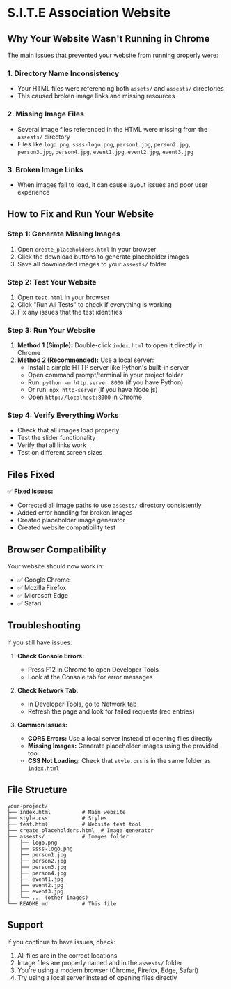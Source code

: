 # S.I.T.E Association Website

## Why Your Website Wasn't Running in Chrome

The main issues that prevented your website from running properly were:

### 1. **Directory Name Inconsistency**
- Your HTML files were referencing both `assets/` and `assests/` directories
- This caused broken image links and missing resources

### 2. **Missing Image Files**
- Several image files referenced in the HTML were missing from the `assests/` directory
- Files like `logo.png`, `ssss-logo.png`, `person1.jpg`, `person2.jpg`, `person3.jpg`, `person4.jpg`, `event1.jpg`, `event2.jpg`, `event3.jpg`

### 3. **Broken Image Links**
- When images fail to load, it can cause layout issues and poor user experience

## How to Fix and Run Your Website

### Step 1: Generate Missing Images
1. Open `create_placeholders.html` in your browser
2. Click the download buttons to generate placeholder images
3. Save all downloaded images to your `assests/` folder

### Step 2: Test Your Website
1. Open `test.html` in your browser
2. Click "Run All Tests" to check if everything is working
3. Fix any issues that the test identifies

### Step 3: Run Your Website
1. **Method 1 (Simple):** Double-click `index.html` to open it directly in Chrome
2. **Method 2 (Recommended):** Use a local server:
   - Install a simple HTTP server like Python's built-in server
   - Open command prompt/terminal in your project folder
   - Run: `python -m http.server 8000` (if you have Python)
   - Or run: `npx http-server` (if you have Node.js)
   - Open `http://localhost:8000` in Chrome

### Step 4: Verify Everything Works
- Check that all images load properly
- Test the slider functionality
- Verify that all links work
- Test on different screen sizes

## Files Fixed

✅ **Fixed Issues:**
- Corrected all image paths to use `assests/` directory consistently
- Added error handling for broken images
- Created placeholder image generator
- Created website compatibility test

## Browser Compatibility

Your website should now work in:
- ✅ Google Chrome
- ✅ Mozilla Firefox
- ✅ Microsoft Edge
- ✅ Safari

## Troubleshooting

If you still have issues:

1. **Check Console Errors:**
   - Press F12 in Chrome to open Developer Tools
   - Look at the Console tab for error messages

2. **Check Network Tab:**
   - In Developer Tools, go to Network tab
   - Refresh the page and look for failed requests (red entries)

3. **Common Issues:**
   - **CORS Errors:** Use a local server instead of opening files directly
   - **Missing Images:** Generate placeholder images using the provided tool
   - **CSS Not Loading:** Check that `style.css` is in the same folder as `index.html`

## File Structure

```
your-project/
├── index.html          # Main website
├── style.css           # Styles
├── test.html           # Website test tool
├── create_placeholders.html  # Image generator
├── assests/            # Images folder
│   ├── logo.png
│   ├── ssss-logo.png
│   ├── person1.jpg
│   ├── person2.jpg
│   ├── person3.jpg
│   ├── person4.jpg
│   ├── event1.jpg
│   ├── event2.jpg
│   ├── event3.jpg
│   └── ... (other images)
└── README.md           # This file
```

## Support

If you continue to have issues, check:
1. All files are in the correct locations
2. Image files are properly named and in the `assests/` folder
3. You're using a modern browser (Chrome, Firefox, Edge, Safari)
4. Try using a local server instead of opening files directly 